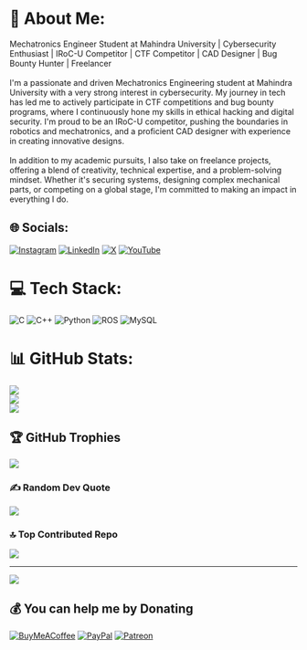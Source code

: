 # 💫 About Me:
Mechatronics Engineer Student at Mahindra University | Cybersecurity Enthusiast | IRoC-U Competitor | CTF Competitor | CAD Designer | Bug Bounty Hunter | Freelancer<br><br>I'm a passionate and driven Mechatronics Engineering student at Mahindra University with a very strong interest in cybersecurity. My journey in tech has led me to actively participate in CTF competitions and bug bounty programs, where I continuously hone my skills in ethical hacking and digital security. I'm proud to be an IRoC-U competitor, pushing the boundaries in robotics and mechatronics, and a proficient CAD designer with experience in creating innovative designs.<br><br>In addition to my academic pursuits, I also take on freelance projects, offering a blend of creativity, technical expertise, and a problem-solving mindset. Whether it's securing systems, designing complex mechanical parts, or competing on a global stage, I'm committed to making an impact in everything I do.


## 🌐 Socials:
[![Instagram](https://img.shields.io/badge/Instagram-%23E4405F.svg?logo=Instagram&logoColor=white)](https://instagram.com/https://www.instagram.com/ajoy.ag/) [![LinkedIn](https://img.shields.io/badge/LinkedIn-%230077B5.svg?logo=linkedin&logoColor=white)](https://linkedin.com/in/https://www.linkedin.com/in/ajoyag) [![X](https://img.shields.io/badge/X-black.svg?logo=X&logoColor=white)](https://x.com/https://x.com/ajoyag06) [![YouTube](https://img.shields.io/badge/YouTube-%23FF0000.svg?logo=YouTube&logoColor=white)](https://youtube.com/@@AjoyAG6379) 

# 💻 Tech Stack:
![C](https://img.shields.io/badge/c-%2300599C.svg?style=for-the-badge&logo=c&logoColor=white) ![C++](https://img.shields.io/badge/c++-%2300599C.svg?style=for-the-badge&logo=c%2B%2B&logoColor=white) ![Python](https://img.shields.io/badge/python-3670A0?style=for-the-badge&logo=python&logoColor=ffdd54) ![ROS](https://img.shields.io/badge/ros-%230A0FF9.svg?style=for-the-badge&logo=ros&logoColor=white) ![MySQL](https://img.shields.io/badge/mysql-4479A1.svg?style=for-the-badge&logo=mysql&logoColor=white)
# 📊 GitHub Stats:
![](https://github-readme-stats.vercel.app/api?username=ajoyag&theme=dark&hide_border=false&include_all_commits=true&count_private=true)<br/>
![](https://github-readme-streak-stats.herokuapp.com/?user=ajoyag&theme=dark&hide_border=false)<br/>
![](https://github-readme-stats.vercel.app/api/top-langs/?username=ajoyag&theme=dark&hide_border=false&include_all_commits=true&count_private=true&layout=compact)

## 🏆 GitHub Trophies
![](https://github-profile-trophy.vercel.app/?username=ajoyag&theme=dark&no-frame=false&no-bg=false&margin-w=4)

### ✍️ Random Dev Quote
![](https://quotes-github-readme.vercel.app/api?type=vetical&theme=dark)

### 🔝 Top Contributed Repo
![](https://github-contributor-stats.vercel.app/api?username=ajoyag&limit=5&theme=dark&combine_all_yearly_contributions=true)

---
[![](https://visitcount.itsvg.in/api?id=ajoyag&icon=8&color=13)](https://visitcount.itsvg.in)

  ## 💰 You can help me by Donating
  [![BuyMeACoffee](https://img.shields.io/badge/Buy%20Me%20a%20Coffee-ffdd00?style=for-the-badge&logo=buy-me-a-coffee&logoColor=black)](https://buymeacoffee.com/buymeacoffee.com/ajoyag) [![PayPal](https://img.shields.io/badge/PayPal-00457C?style=for-the-badge&logo=paypal&logoColor=white)](https://paypal.me/paypal.me/ajoyag) [![Patreon](https://img.shields.io/badge/Patreon-F96854?style=for-the-badge&logo=patreon&logoColor=white)](https://patreon.com/patreon.com/AjoyAG) 

  
<!-- Proudly created with GPRM ( https://gprm.itsvg.in ) -->

